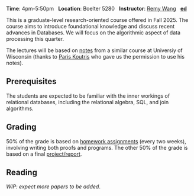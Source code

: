 **Time**: 4pm-5:50pm &nbsp; **Location**: Boelter 5280 &nbsp; **Instructor**: [Remy Wang](https://remy.wang) &nbsp; [**ed**](https://edstem.org/us/join/dAfQvy)

This is a graduate-level research-oriented course offered in Fall 2025.
The course aims to introduce foundational knowledge and discuss recent advances
 in Databases.
We will focus on the algorithmic aspect of data processing this quarter.

The lectures will be based on [notes](https://pages.cs.wisc.edu/~paris/lecture-notes/)
 from a similar course at Universiy of Wisconsin
 (thanks to [Paris Koutris](https://pages.cs.wisc.edu/~paris/) who gave us the permission to use his notes).

## Prerequisites

The students are expected to be familiar with the inner workings of relational
 databases, including the relational algebra, SQL, and join algorithms.

## Grading

50% of the grade is based on [homework assignments](https://github.com/remysucre/cs240b/tree/main/homeworks) (every two weeks),
 involving writing both proofs and programs.
The other 50% of the grade is based on a final [project/report](https://github.com/remysucre/cs240b/blob/main/projects.md).

## Reading
*WIP: expect more papers to be added*.
